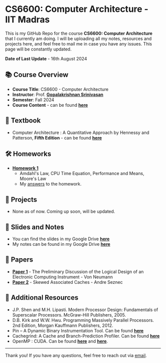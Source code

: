 # **CS6600: Computer Architecture - IIT Madras**

This is my GitHub Repo for the course **CS6600: Computer Architecture** that I currently am doing. I will be uploading all my notes, resources and projects here, and feel free to mail me in case you have any issues. This page will be constantly updated.

**Date of Last Update** - 16th August 2024

## **📚 Course Overview**
- **Course Title**: CS6600 - Computer Architecture
- **Instructor**: Prof. **[Gopalakrishnan Srinivasan](https://scholar.google.com/citations?user=ynJrDpAAAAAJ&hl=en)**
- **Semester**: Fall 2024
- **Course Content** - can be found **[here](http://www.cse.iitm.ac.in/course_details.php?arg=NjM=)**

## **📝 Textbook**
- Computer Architecture : A Quantitative Approach by Hennessy and Patterson, **Fifth Edition** - can be found **[here](http://acs.pub.ro/~cpop/SMPA/Computer%20Architecture%20A%20Quantitative%20Approach%20(5th%20edition).pdf)**


## **🛠️ Homeworks**
- **[Homework 1](https://drive.google.com/file/d/1gxVQ3fxYYu5ggrBQejgv5sPnm41oBIrU/view?usp=drive_link)**
  - Amdahl's Law, CPU Time Equation, Performance and Means, Moore's Law
  - My [answers](https://drive.google.com/file/d/1C71sioUvfRPWgVDueMGomFrpThHpYi25/view?usp=drive_link) to the homework.
    
## **🚀 Projects**
- None as of now. Coming up soon, will be updated.

## **📂 Slides and Notes**
- You can find the slides in my Google Drive **[here](https://drive.google.com/drive/folders/1R4hWYwcKXZKt51-meL6H6hW9mYUvfDK9?usp=drive_link)**
- My notes can be found in my Google Drive **[here](https://drive.google.com/drive/folders/1_sHxEyILxeqcJVAIcWvBLsf14LqJd_Dq?usp=drive_link)**

## **📄 Papers**
- **[Paper 1](https://drive.google.com/file/d/1JhBlhvr8e-pXiORUmIpEvd-Ezcb3zhSl/view?usp=drive_link)** - The Preliminary Discussion of the Logical Design of an Electronic Computing Instrument - Von Neumann
- **[Paper 2](https://drive.google.com/file/d/1b2IChMsKK_ZwsHiCsBbZE_gkoMihvSSW/view?usp=drive_link)** - Skewed Associated Caches - Andre Seznec

## **🔗 Additional Resources**
- J.P. Shen and M.H. Lipasti. Modern Processor Design: Fundamentals of  Superscalar Processors. McGraw-Hill Publishers, 2005.
- D.B. Kirk and W.W. Hwu. Programming Massively Parallel Processors. 2nd  Edition, Morgan Kauffmann Publishers, 2012.
- Pin – A Dynamic Binary Instrumentation Tool. Can be found **[here](https://software.intel.com/en-us/articles/pin-a-dynamic-binary-instrumentation-tool)**
- Cachegrind: A Cache and Branch-Prediction Profiler. Can be found **[here](http://valgrind.org/docs/manual/cg-manual.html)**
- OpenMP : CUDA. Can be found **[here](https://developer.nvidia.com/cuda-zone)** and **[here](www.openmp.org)**.

---

Thank you! If you have any questions, feel free to reach out via [email](ep23b031@smail.iitm.ac.in).
